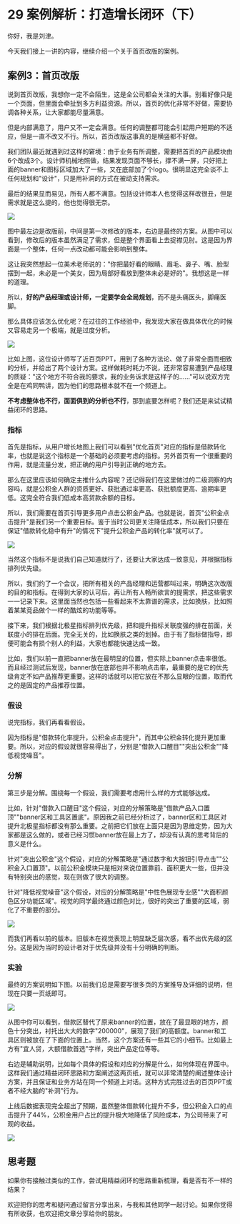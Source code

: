 # 29 案例解析：打造增长闭环（下）

你好，我是刘津。

今天我们接上一讲的内容，继续介绍一个关于首页改版的案例。

## 案例3：首页改版

说到首页改版，我想你一定不会陌生，这是全公司都会关注的大事。别看好像只是一个页面，但里面会牵扯到多方利益资源。所以，首页的优化非常不好做，需要协调各种关系，让大家都能尽量满意。

但是内部满意了，用户又不一定会满意。任何的调整都可能会引起用户短期的不适应，但是一直不改又不行。所以，首页改版这事真的是横竖都不好做。

我们团队最近就遇到过这样的窘境：由于业务有所调整，需要把首页的产品模块由6个改成3个。设计师机械地照做，结果发现页面不够长，撑不满一屏，只好把上面的banner和图标区域加大了一些，又在底部加了个logo。很明显这完全谈不上任何规划和"设计"，只是用补洞的方式在被动支持需求。

最后的结果显而易见，所有人都不满意。包括设计师本人也觉得这样改很丑，但是需求就是这么提的，他也觉得很无奈。

![](assets/95288f8e3ff14639beb98bb7bc68eb1f.jpg)

图中最左边是改版前，中间是第一次修改的版本，右边是最终的方案。从图中可以看到，修改后的版本虽然满足了需求，但是整个界面看上去捉襟见肘。这是因为界面是一个整体，任何一点改动都可能会影响到整体。

这让我突然想起一位美术老师说的："你把最好看的眼睛、眉毛、鼻子、嘴、脸型摆到一起，未必是一个美女，因为局部好看放到整体未必是好的"。我想这是一样的道理。

所以，**好的产品经理或设计师，一定要学会全局规划**，而不是头痛医头，脚痛医脚。

那么具体应该怎么优化呢？在过往的工作经验中，我发现大家在做具体优化的时候又容易走另一个极端，就是过度分析。

![](assets/07cf03ffb1aa4883b6d0002d9344c55e.jpg)

比如上图，这位设计师写了近百页PPT，用到了各种方法论、做了非常全面而细致的分析，并给出了两个设计方案。这样做耗时耗力不说，还非常容易遭到产品经理的质疑："这个地方不符合我的要求，我的业务诉求是这样子的......"可以说双方完全是在鸡同鸭讲，因为他们的思路根本就不在一个频道上。

**不考虑整体也不行，面面俱到的分析也不行**，那到底要怎样呢？我们还是来试试精益闭环的思路。

### 指标

首先是指标，从用户增长地图上我们可以看到"优化首页"对应的指标是借款转化率，也就是说这个指标是一个基础的必须要考虑的指标。另外首页有一个很重要的作用，就是流量分发，把正确的用户引导到正确的地方去。

那么在这里应该如何确定主推什么内容呢？还记得我们在这里做过的二级洞察的内容吗，就是公积金人群的资质更好、获批通过率更高、获批额度更高、逾期率更低。这完全符合我们低成本高贷款余额的目标。

所以，我们需要在首页引导更多用户点击公积金产品。也就是说，首页"公积金点击提升"是我们另一个重要目标。鉴于当时公司更关注降低成本，所以我们只要在保证"借款转化稳中有升"的情况下"提升公积金产品的转化率"就可以了。

![](assets/fedda445fa2a4ecd8aadfd6fff35ade0.jpg)

当然这个指标不是说我们自己知道就行了，还要让大家达成一致意见，并根据指标排列优先级。

所以，我们约了一个会议，把所有相关的产品经理和运营都叫过来，明确这次改版的目的和指标。在得到大家的认可后，再让所有人畅所欲言的提需求，把这些需求一一记录下来。这里面当然也包括一些看起来不太靠谱的需求，比如换肤，比如照着某某竞品做个一样的酷炫的功能等等。

接下来，我们根据北极星指标排列优先级，把和提升指标关联度强的排在前面，关联度小的排在后面。完全无关的，比如换肤之类的划掉。由于有了指标做指导，即便可能会有损个别人的利益，大家也都能快速达成一致。

比如，我们以前一直把banner放在最明显的位置，但实际上banner点击率很低。而且经过测试后发现，banner放在底部也并不影响点击率，最重要的是它的优先级肯定不如产品推荐更重要。这样的话就可以把它放在不那么显眼的位置，取而代之的是固定的产品推荐位置。

### 假设

说完指标，我们再看看假设。

因为指标是"借款转化率提升，公积金点击提升"，而其中公积金转化提升更加重要。所以，对应的假设就很容易得出了，分别是"借款入口醒目""突出公积金""降低视觉噪音"。

### 分解

第三步是分解。围绕每一个假设，我们需要考虑用什么样的方式能够达成。

比如，针对"借款入口醒目"这个假设，对应的分解策略是"借款产品入口置顶""banner区和工具区置底"。原因我之前已经分析过了，banner区和工具区对提升北极星指标都没有那么重要。之前把它们放在上面只是因为思维定势，因为大家都是这么做的，或者已经习惯banner放在最上方了，却没有认真的思考背后的意义是什么。

针对"突出公积金"这个假设，对应的分解策略是"通过数字和大按钮引导点击""公积金入口置顶"。以前公积金模块只是相对来说位置靠前、面积更大一些，但并没有特别突出的感觉，现在则做了很大的调整。

针对"降低视觉噪音"这个假设，对应的分解策略是"中性色展现专业感""大面积颜色区分功能区域"。视觉的同学最终通过颜色对比，很好的突出了重要的区域，弱化了不重要的部分。

![](assets/1af99455f3fa450a8f7c7b6f9927a15d.jpg)

而我们再看以前的版本。旧版本在视觉表现上明显缺乏层次感，看不出优先级的区分。这是因为当时的设计者对于优先级并没有十分明确的判断。

### 实验

最终的方案说明如下图。以前我们总是需要写很多页的方案推导及详细的说明，但现在只要一页纸即可。

![](assets/21c9aa90798b4a7f9b26d5a844886556.jpg)

从图中你可以看到，借款区替代了原来banner的位置，放在了最显眼的地方，颜色十分突出，衬托出大大的数字"200000"，展现了我们的高额度。banner和工具区则被放在了下面的位置上。当然，这个方案还有一些其它的小细节。比如最上方有"宜人贷，大额借款首选"字样，突出产品定位等等。

右边是辅助说明，比如每个具体的假设和对应的分解是什么，如何体现在界面中。这样我们通过精益闭环思路和方案阐述这两页纸，就可以非常清楚的阐述整体设计方案，并且保证和业务方站在同一个频道上对话。这种方式完胜过去的百页PPT或者不经大脑的"补洞"行为。

上线后数据表现完全超出了预期，虽然整体借款转化提升不多，但公积金入口的点击提升了44%，公积金用户占比的提升极大地降低了风险成本，为公司带来了可观的收益。

![](assets/c2e50adf588a4e90b0a7d01befe05dce.jpg)

## 思考题

如果你有接触过类似的工作，尝试用精益闭环的思路重新梳理，看是否有不一样的结果？

欢迎把你的思考和疑问通过留言分享出来，与我和其他同学一起讨论。如果你觉得有所收获，也欢迎把文章分享给你的朋友。
